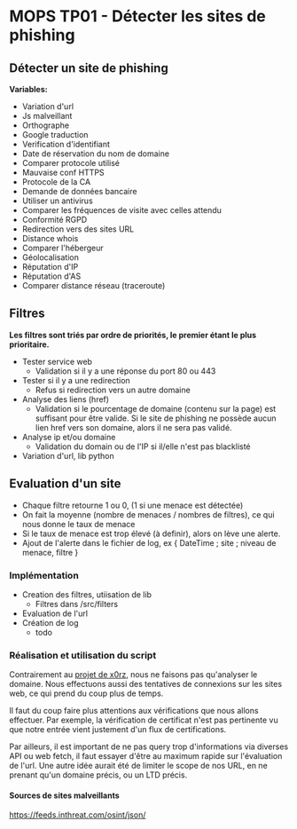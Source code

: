 # MOPS TP01 - Détecter les sites de phishing
## Détecter un site de phishing
**Variables:**
- Variation d'url
- Js malveillant
- Orthographe
- Google traduction
- Verification d'identifiant
- Date de réservation du nom de domaine
- Comparer protocole utilisé
- Mauvaise conf HTTPS
- Protocole de la CA
- Demande de données bancaire
- Utiliser un antivirus
- Comparer les fréquences de visite avec celles attendu
- Conformité RGPD
- Redirection vers des sites URL
- Distance whois
- Comparer l'hébergeur
- Géolocalisation
- Réputation d'IP
- Réputation d'AS
- Comparer distance réseau (traceroute)


## Filtres
**Les filtres sont triés par ordre de priorités, le premier étant le plus prioritaire.**
- Tester service web
  - Validation si il y a une réponse du port 80 ou 443
- Tester si il y a une redirection
  -  Refus si redirection vers un autre domaine
- Analyse des liens (href)
  - Validation si le pourcentage de domaine (contenu sur la page) est suffisant pour être valide. Si le site de phishing ne possède aucun lien href vers son domaine, alors il ne sera pas validé.
- Analyse ip et/ou domaine
  - Validation du domain ou de l'IP si il/elle n'est pas blacklisté
- Variation d'url, lib python

## Evaluation d'un site
- Chaque filtre retourne 1 ou 0, (1 si une menace est détectée)
- On fait la moyenne (nombre de menaces / nombres de filtres), ce qui nous donne le taux de menace
- Si le taux de menace est trop élevé (à definir), alors on lève une alerte.
- Ajout de l'alerte dans le fichier de log, ex { DateTime ; site ; niveau de menace, filtre }

### Implémentation
- Creation des filtres, utiisation de lib
    - Filtres dans /src/filters
- Evaluation de l'url
- Création de log
    - todo

### Réalisation et utilisation du script
Contrairement au [projet de x0rz](https://github.com/x0rz/phishing_catcher), nous ne faisons pas qu'analyser le domaine. Nous effectuons aussi des tentatives de connexions sur les sites web, ce qui prend du coup plus de temps.

Il faut du coup faire plus attentions aux vérifications que nous allons effectuer. Par exemple, la vérification de certificat n'est pas pertinente vu que notre entrée vient justement d'un flux de certifications.

Par ailleurs, il est important de ne pas query trop d'informations via diverses API ou web fetch, il faut essayer d'être au maximum rapide sur l'évaluation de l'url. Une autre idée aurait été de limiter le scope de nos URL, en ne prenant qu'un domaine précis, ou un LTD précis.


#### Sources de sites malveillants
https://feeds.inthreat.com/osint/json/